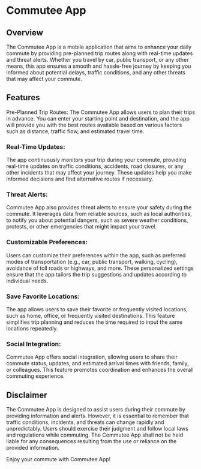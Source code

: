 # Commutee App 

## Overview
The Commutee App is a mobile application that aims to enhance your daily commute by providing pre-planned trip routes along with real-time updates and threat alerts. Whether you travel by car, public transport, or any other means, this app ensures a smooth and hassle-free journey by keeping you informed about potential delays, traffic conditions, and any other threats that may affect your commute.

## Features
Pre-Planned Trip Routes: The Commutee App allows users to plan their trips in advance. You can enter your starting point and destination, and the app will provide you with the best routes available based on various factors such as distance, traffic flow, and estimated travel time.

### Real-Time Updates: 
The app continuously monitors your trip during your commute, providing real-time updates on traffic conditions, accidents, road closures, or any other incidents that may affect your journey. These updates help you make informed decisions and find alternative routes if necessary.

### Threat Alerts: 
Commutee App also provides threat alerts to ensure your safety during the commute. It leverages data from reliable sources, such as local authorities, to notify you about potential dangers, such as severe weather conditions, protests, or other emergencies that might impact your travel.

### Customizable Preferences: 
Users can customize their preferences within the app, such as preferred modes of transportation (e.g., car, public transport, walking, cycling), avoidance of toll roads or highways, and more. These personalized settings ensure that the app tailors the trip suggestions and updates according to individual needs.

### Save Favorite Locations: 
The app allows users to save their favorite or frequently visited locations, such as home, office, or frequently visited destinations. This feature simplifies trip planning and reduces the time required to input the same locations repeatedly.

### Social Integration: 
Commutee App offers social integration, allowing users to share their commute status, updates, and estimated arrival times with friends, family, or colleagues. This feature promotes coordination and enhances the overall commuting experience.

## Disclaimer
The Commutee App is designed to assist users during their commute by providing information and alerts. However, it is essential to remember that traffic conditions, incidents, and threats can change rapidly and unpredictably. Users should exercise their judgment and follow local laws and regulations while commuting. The Commutee App shall not be held liable for any consequences resulting from the use or reliance on the provided information.

Enjoy your commute with Commutee App!
